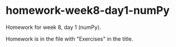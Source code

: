 # homework-week8-day1-numPy
Homework for week 8, day 1 (numPy).

Homework is in the file with "Exercises" in the title.
